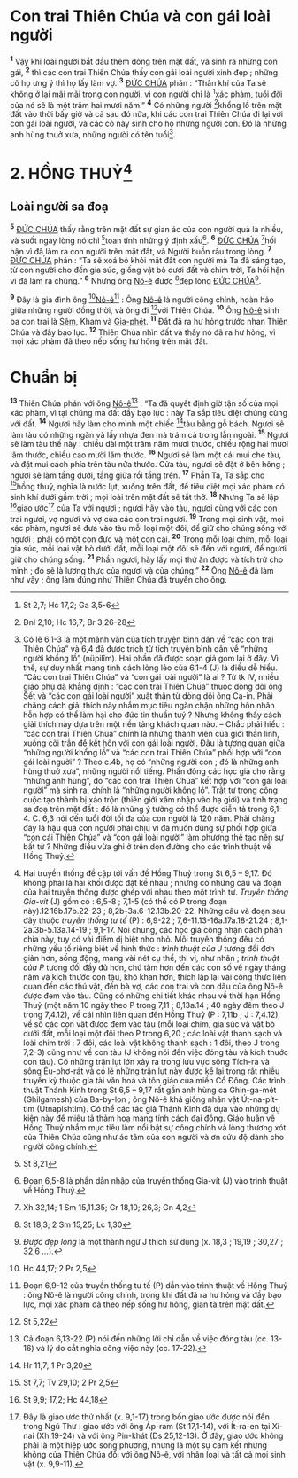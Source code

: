 # Con trai Thiên Chúa và con gái loài người
<sup><b>1</b></sup> Vậy khi loài người bắt đầu thêm đông trên mặt đất, và sinh ra những con gái, <sup><b>2</b></sup> thì các con trai Thiên Chúa thấy con gái loài người xinh đẹp ; những cô họ ưng ý thì họ lấy làm vợ. <sup><b>3</b></sup> [ĐỨC CHÚA]() phán : “Thần khí của Ta sẽ không ở lại mãi mãi trong con người, vì con người chỉ là [^1@-eca18f53-13b6-4d79-a54e-0a5ea4fd259c]xác phàm, tuổi đời của nó sẽ là một trăm hai mươi năm.” <sup><b>4</b></sup> Có những người [^2@-eca18f53-13b6-4d79-a54e-0a5ea4fd259c]khổng lồ trên mặt đất vào thời bấy giờ và cả sau đó nữa, khi các con trai Thiên Chúa đi lại với con gái loài người, và các cô này sinh cho họ những người con. Đó là những anh hùng thuở xưa, những người có tên tuổi[^1-eca18f53-13b6-4d79-a54e-0a5ea4fd259c].


# 2. HỒNG THUỶ[^2-eca18f53-13b6-4d79-a54e-0a5ea4fd259c]

## Loài người sa đoạ
<sup><b>5</b></sup> [ĐỨC CHÚA]() thấy rằng trên mặt đất sự gian ác của con người quả là nhiều, và suốt ngày lòng nó chỉ [^3@-eca18f53-13b6-4d79-a54e-0a5ea4fd259c]toan tính những ý định xấu[^3-eca18f53-13b6-4d79-a54e-0a5ea4fd259c]. <sup><b>6</b></sup> [ĐỨC CHÚA]() [^4@-eca18f53-13b6-4d79-a54e-0a5ea4fd259c]hối hận vì đã làm ra con người trên mặt đất, và Người buồn rầu trong lòng. <sup><b>7</b></sup> [ĐỨC CHÚA]() phán : “Ta sẽ xoá bỏ khỏi mặt đất con người mà Ta đã sáng tạo, từ con người cho đến gia súc, giống vật bò dưới đất và chim trời, Ta hối hận vì đã làm ra chúng.” <sup><b>8</b></sup> Nhưng ông [Nô-ê]() được [^5@-eca18f53-13b6-4d79-a54e-0a5ea4fd259c]đẹp lòng [ĐỨC CHÚA]()[^4-eca18f53-13b6-4d79-a54e-0a5ea4fd259c].

<sup><b>9</b></sup> Đây là gia đình ông [^6@-eca18f53-13b6-4d79-a54e-0a5ea4fd259c][Nô-ê]()[^5-eca18f53-13b6-4d79-a54e-0a5ea4fd259c] : Ông [Nô-ê]() là người công chính, hoàn hảo giữa những người đồng thời, và ông đi [^7@-eca18f53-13b6-4d79-a54e-0a5ea4fd259c]với Thiên Chúa. <sup><b>10</b></sup> Ông [Nô-ê]() sinh ba con trai là [Sêm](), Kham và [Gia-phét](). <sup><b>11</b></sup> Đất đã ra hư hỏng trước nhan Thiên Chúa và đầy bạo lực. <sup><b>12</b></sup> Thiên Chúa nhìn đất và thấy nó đã ra hư hỏng, vì mọi xác phàm đã theo nếp sống hư hỏng trên mặt đất.


# Chuẩn bị
<sup><b>13</b></sup> Thiên Chúa phán với ông [Nô-ê]()[^6-eca18f53-13b6-4d79-a54e-0a5ea4fd259c] : “Ta đã quyết định giờ tận số của mọi xác phàm, vì tại chúng mà đất đầy bạo lực : này Ta sắp tiêu diệt chúng cùng với đất. <sup><b>14</b></sup> Ngươi hãy làm cho mình một chiếc [^8@-eca18f53-13b6-4d79-a54e-0a5ea4fd259c]tàu bằng gỗ bách. Ngươi sẽ làm tàu có những ngăn và lấy nhựa đen mà trám cả trong lẫn ngoài. <sup><b>15</b></sup> Ngươi sẽ làm tàu thế này : chiều dài một trăm năm mươi thước, chiều rộng hai mươi lăm thước, chiều cao mười lăm thước. <sup><b>16</b></sup> Ngươi sẽ làm một cái mui che tàu, và đặt mui cách phía trên tàu nửa thước. Cửa tàu, ngươi sẽ đặt ở bên hông ; ngươi sẽ làm tầng dưới, tầng giữa rồi tầng trên. <sup><b>17</b></sup> Phần Ta, Ta sắp cho [^9@-eca18f53-13b6-4d79-a54e-0a5ea4fd259c]hồng thuỷ, nghĩa là nước lụt, xuống trên đất, để tiêu diệt mọi xác phàm có sinh khí dưới gầm trời ; mọi loài trên mặt đất sẽ tắt thở. <sup><b>18</b></sup> Nhưng Ta sẽ lập [^10@-eca18f53-13b6-4d79-a54e-0a5ea4fd259c]giao ước[^7-eca18f53-13b6-4d79-a54e-0a5ea4fd259c] của Ta với ngươi ; ngươi hãy vào tàu, ngươi cùng với các con trai ngươi, vợ ngươi và vợ của các con trai ngươi. <sup><b>19</b></sup> Trong mọi sinh vật, mọi xác phàm, ngươi sẽ đưa vào tàu mỗi loại một đôi, để giữ cho chúng sống với ngươi ; phải có một con đực và một con cái. <sup><b>20</b></sup> Trong mỗi loại chim, mỗi loại gia súc, mỗi loại vật bò dưới đất, mỗi loại một đôi sẽ đến với ngươi, để ngươi giữ cho chúng sống. <sup><b>21</b></sup> Phần ngươi, hãy lấy mọi thứ ăn được và tích trữ cho mình ; đó sẽ là lương thực của ngươi và của chúng.” <sup><b>22</b></sup> Ông [Nô-ê]() đã làm như vậy ; ông làm đúng như Thiên Chúa đã truyền cho ông.

[^1-eca18f53-13b6-4d79-a54e-0a5ea4fd259c]: Có lẽ 6,1-3 là một mảnh văn của tích truyện bình dân về “các con trai Thiên Chúa” và 6,4 đã được trích từ tích truyện bình dân về “những người khổng lồ” (nüpilîm). Hai phần đã được soạn giả gom lại ở đây. Vì thế, sự duy nhất mang tính cách lỏng lẻo của 6,1-4 (J) là điều dễ hiểu. “Các con trai Thiên Chúa” và “con gái loài người” là ai ? Từ tk IV, nhiều giáo phụ đã khẳng định : “các con trai Thiên Chúa” thuộc dòng dõi ông Sết và “các con gái loài người” xuất thân từ dòng dõi ông Ca-in. Phải chăng cách giải thích này nhắm mục tiêu ngăn chặn những hôn nhân hỗn hợp có thể làm hại cho đức tin thuần tuý ? Nhưng không thấy cách giải thích này dựa trên một nền tảng khách quan nào. – Chắc phải hiểu : “các con trai Thiên Chúa” chính là những thành viên của giới thần linh, xuống cõi trần để kết hôn với con gái loài người. Đâu là tương quan giữa “những người khổng lồ” và “các con trai Thiên Chúa” phối hợp với “con gái loài người” ? Theo c.4b, họ có “những người con ; đó là những anh hùng thuở xưa”, những người nổi tiếng. Phần đông các học giả cho rằng “những anh hùng”, do “các con trai Thiên Chúa” kết hợp với “con gái loài người” mà sinh ra, chính là “những người khổng lồ”. Trật tự trong công cuộc tạo thành bị xáo trộn (thiên giới xâm nhập vào hạ giới) và tình trạng sa đoạ trên mặt đất : đó là những ý tưởng có thể được diễn tả trong 6,1-4. C. 6,3 nói đến tuổi đời tối đa của con người là 120 năm. Phải chăng đây là hậu quả con người phải chịu vì đã muốn dùng sự phối hợp giữa “con cái Thiên Chúa” và “con gái loài người” làm phương thế tạo nên sự bất tử ? Những điều vừa ghi ở trên dọn đường cho các trình thuật về Hồng Thuỷ.
[^2-eca18f53-13b6-4d79-a54e-0a5ea4fd259c]: Hai truyền thống đề cập tới vấn đề Hồng Thuỷ trong St 6,5 – 9,17. Đó không phải là hai khối được đặt kề nhau ; nhưng có những câu và đoạn của hai truyền thống được ghép với nhau theo một trình tự. *Truyền thống Gia-vít* (J) gồm có : 6,5-8 ; 7,1-5 (có thể có P trong đoạn này).12.16b.17b.22-23 ; 8,2b-3a.6-12.13b.20-22. Những câu và đoạn sau đây thuộc *truyền thống tư tế* (P) : 6,9-22 ; 7,6-11.13-16a.17a.18-21.24 ; 8,1-2a.3b-5.13a.14-19 ; 9,1-17. Nói chung, các học giả công nhận cách phân chia này, tuy có vài điểm dị biệt nho nhỏ. Mỗi truyền thống đều có những yếu tố riêng biệt về hình thức : *trình thuật của J* tương đối đơn giản hơn, sống động, mang vài nét cụ thể, thi vị, như nhân ; *trình thuật của P* tương đối đầy đủ hơn, chú tâm hơn đến các con số về ngày tháng năm và kích thước con tàu, khô khan hơn, thích lặp lại vài công thức liên quan đến các thú vật, đến bà vợ, các con trai và con dâu của ông Nô-ê được đem vào tàu. Cũng có những chi tiết khác nhau về thời hạn Hồng Thuỷ (một năm 10 ngày theo P trong 7,11 ; 8,13a.14 ; 40 ngày đêm theo J trong 7,4.12), về cái nhìn liên quan đến Hồng Thuỷ (P : 7,11b ; J : 7,4.12), về số các con vật được đem vào tàu (mỗi loại chim, gia súc và vật bò dưới đất, mỗi loại một đôi theo P trong 6,20 ; các loài vật thanh sạch và loài chim trời : 7 đôi, các loài vật không thanh sạch : 1 đôi, theo J trong 7,2-3) cũng như về con tàu (J không nói đến việc đóng tàu và kích thước con tàu). Có những trận lụt lớn xảy ra trong lưu vực sông Tích-ra và sông Êu-phơ-rát và có lẽ những trận lụt này được kể lại trong rất nhiều truyền kỳ thuộc gia tài văn hoá và tôn giáo của miền Cổ Đông. Các trình thuật Thánh Kinh trong St 6,5 – 9,17 rất gần anh hùng ca Ghin-ga-mét (Ghilgamesh) của Ba-by-lon ; ông Nô-ê khá giống nhân vật Út-na-pít-tim (Utnapishtim). Có thể các tác giả Thánh Kinh đã dựa vào những dự kiện này để miêu tả thảm hoạ mang tính cách đại đồng. Giáo huấn về Hồng Thuỷ nhắm mục tiêu làm nổi bật sự công chính và lòng thương xót của Thiên Chúa cũng như ác tâm của con người và ơn cứu độ dành cho người công chính.
[^3-eca18f53-13b6-4d79-a54e-0a5ea4fd259c]: Đoạn 6,5-8 là phần dẫn nhập của truyền thống Gia-vít (J) vào trình thuật về Hồng Thuỷ.
[^4-eca18f53-13b6-4d79-a54e-0a5ea4fd259c]: *Được đẹp lòng* là một thành ngữ J thích sử dụng (x. 18,3 ; 19,19 ; 30,27 ; 32,6 ...).
[^5-eca18f53-13b6-4d79-a54e-0a5ea4fd259c]: Đoạn 6,9-12 của truyền thống tư tế (P) dẫn vào trình thuật về Hồng Thuỷ : ông Nô-ê là người công chính, trong khi đất đã ra hư hỏng và đầy bạo lực, mọi xác phàm đã theo nếp sống hư hỏng, gian tà trên mặt đất.
[^6-eca18f53-13b6-4d79-a54e-0a5ea4fd259c]: Cả đoạn 6,13-22 (P) nói đến những lời chỉ dẫn về việc đóng tàu (cc. 13-16) và lý do cắt nghĩa công việc này (cc. 17-22).
[^7-eca18f53-13b6-4d79-a54e-0a5ea4fd259c]: Đây là giao ước thứ nhất (x. 9,1-17) trong bốn giao ước được nói đến trong Ngũ Thư : giao ước với ông Áp-ram (St 17,1-14), với Ít-ra-en tại Xi-nai (Xh 19-24) và với ông Pin-khát (Ds 25,12-13). Ở đây, giao ước không phải là một hiệp ước song phương, nhưng là một sự cam kết nhưng không của Thiên Chúa đối với ông Nô-ê, với nhân loại và tất cả mọi sinh vật (x. 9,9-11).
[^1@-eca18f53-13b6-4d79-a54e-0a5ea4fd259c]: St 2,7; Hc 17,2; Ga 3,5-6
[^2@-eca18f53-13b6-4d79-a54e-0a5ea4fd259c]: Đnl 2,10; Hc 16,7; Br 3,26-28
[^3@-eca18f53-13b6-4d79-a54e-0a5ea4fd259c]: St 8,21
[^4@-eca18f53-13b6-4d79-a54e-0a5ea4fd259c]: Xh 32,14; 1 Sm 15,11.35; Gr 18,10; 26,3; Gn 4,2
[^5@-eca18f53-13b6-4d79-a54e-0a5ea4fd259c]: St 18,3; 2 Sm 15,25; Lc 1,30
[^6@-eca18f53-13b6-4d79-a54e-0a5ea4fd259c]: Hc 44,17; 2 Pr 2,5
[^7@-eca18f53-13b6-4d79-a54e-0a5ea4fd259c]: St 5,22
[^8@-eca18f53-13b6-4d79-a54e-0a5ea4fd259c]: Hr 11,7; 1 Pr 3,20
[^9@-eca18f53-13b6-4d79-a54e-0a5ea4fd259c]: St 7,7; Tv 29,10; 2 Pr 2,5
[^10@-eca18f53-13b6-4d79-a54e-0a5ea4fd259c]: St 9,9; 17,2; Hc 44,18